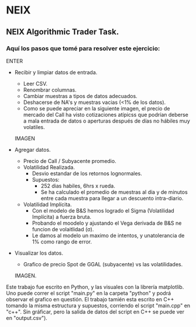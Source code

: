 # NEIX
## NEIX Algorithmic Trader Task.


### Aquí los pasos que tomé para resolver este ejercicio:

ENTER

- Recibir y limpiar datos de entrada.
  - Leer CSV. 
  - Renombrar columnas. 
  - Cambiar muestras a tipos de datos adecuados.
  - Deshacerse de NA's y muestras vacias (<1% de los datos).
  - Como se puede apreciar en la siguiente imagen, el precio de mercado del Call ha visto cotizaciones atípicss que podrían deberse a mala entrada de datos o aperturas después de días no hábiles muy volatiles.

  IMAGEN

- Agregar datos.
  - Precio de Call / Subyacente promedio.
  - Volatilidad Realizada.
    - Desvio estandar de los retornos lognormales.
    - Supuestos:
        - 252 dias habiles, 6hrs x rueda.
        - Se ha calculado el promedio de muestras al dia y de minutos entre cada muestra para llegar a un descuento intra-diario.
  - Volatilidad Implícita.
    - Con el modelo de B&S hemos logrado el Sigma (Volatilidad Implícita) a fuerza bruta. 
    - Probando el moodelo y ajustando el Vega derivada de B&S ne funcion de volaitlidad (σ).
    - Le damos al modelo un maximo de intentos, y unatolerancia de 1% como rango de error. 

- Visualizar los datos.
    - Grafico de precio Spot de GGAL (subyacente) vs las volatilidades.

    IMAGEN.


Este trabajo fue escrito en Python, y las visuales con la librería matplotlib.
Uno puede correr el script "main.py" en la carpeta "python" y podrá observar el grafico en questión.
El trabajo tamién esta escrito en C++ tomando la misma estructura y supuestos, corriendo el script "main.cpp" en "c++".
Sin gráficar, pero la salida de datos del script en C++ se puede ver en "output.csv").